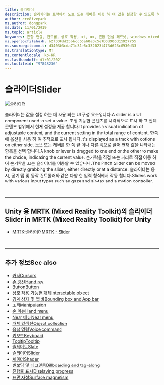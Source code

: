 ```yaml
---
title: 슬라이더
description: 슬라이더는 트랙에서 노브 또는 레버를 이동 하 여 값을 설정할 수 있도록 하는 UI 구성 요소입니다.
author: cre8ivepark
ms.author: dongpark
ms.date: 11/01/2019
ms.topic: article
keywords: 혼합 현실, 컨트롤, 상호 작용, ui, ux, 혼합 현실 헤드셋, windows mixed reality 헤드셋, 가상 현실 헤드셋, HoloLens, 슬라이더, MRTK, 혼합 현실 도구 키트
ms.openlocfilehash: b2f338dd25bbcc50a68a3c5e9b8d980d15827755
ms.sourcegitcommit: d340303cda71c31e6c3320231473d623c0930d33
ms.translationtype: MT
ms.contentlocale: ko-KR
ms.lasthandoff: 01/01/2021
ms.locfileid: "97848236"
---
```

# <a name="slider"></a><span data-ttu-id="1e89f-104">슬라이더</span><span class="sxs-lookup"><span data-stu-id="1e89f-104">Slider</span></span>

![슬라이더](images/UX_Hero_Slider.jpg)

<span data-ttu-id="1e89f-106">슬라이더는 값을 설정 하는 데 사용 되는 UI 구성 요소입니다.</span><span class="sxs-lookup"><span data-stu-id="1e89f-106">A slider is a UI component used to set a value.</span></span> <span data-ttu-id="1e89f-107">조정 가능한 콘텐츠를 시각적으로 표시 하 고 전체 콘텐츠 범위에서 현재 설정을 제공 합니다.</span><span class="sxs-lookup"><span data-stu-id="1e89f-107">It provides a visual indication of adjustable content, and the current setting in the total range of content.</span></span> <span data-ttu-id="1e89f-108">한쪽에 옵션을 사용 하 여 추적으로 표시 됩니다.</span><span class="sxs-lookup"><span data-stu-id="1e89f-108">It's displayed as a track with options on either side.</span></span> <span data-ttu-id="1e89f-109">노브 또는 레버를 한 쪽 끝 이나 다른 쪽으로 끌어 현재 값을 나타내는 항목을 선택 합니다.</span><span class="sxs-lookup"><span data-stu-id="1e89f-109">A knob or lever is dragged to one end or the other to make the choice, indicating the current value.</span></span> <span data-ttu-id="1e89f-110">손가락을 직접 또는 거리로 직접 이동 하 여 손가락을 끄는 슬라이더를 이동할 수 있습니다.</span><span class="sxs-lookup"><span data-stu-id="1e89f-110">The Pinch Slider can be moved by directly grabbing the slider, either directly or at a distance.</span></span> <span data-ttu-id="1e89f-111">슬라이더는 응시, 공기 탭 및 동작 컨트롤러와 같은 다양 한 입력 형식에서 작동 합니다.</span><span class="sxs-lookup"><span data-stu-id="1e89f-111">Sliders work with various input types such as gaze and air-tap and a motion controller.</span></span>

<br>

---

## <a name="slider-in-mrtk-mixed-reality-toolkit-for-unity"></a><span data-ttu-id="1e89f-112">Unity 용 MRTK (Mixed Reality Toolkit)의 슬라이더</span><span class="sxs-lookup"><span data-stu-id="1e89f-112">Slider in MRTK (Mixed Reality Toolkit) for Unity</span></span>

* [<span data-ttu-id="1e89f-113">MRTK-슬라이더</span><span class="sxs-lookup"><span data-stu-id="1e89f-113">MRTK - Slider</span></span>](https://microsoft.github.io/MixedRealityToolkit-Unity/Documentation/README_Sliders.html)

<br>

---

## <a name="see-also"></a><span data-ttu-id="1e89f-114">추가 정보</span><span class="sxs-lookup"><span data-stu-id="1e89f-114">See also</span></span>

* [<span data-ttu-id="1e89f-115">커서</span><span class="sxs-lookup"><span data-stu-id="1e89f-115">Cursors</span></span>](cursors.md)
* [<span data-ttu-id="1e89f-116">손 광선</span><span class="sxs-lookup"><span data-stu-id="1e89f-116">Hand ray</span></span>](point-and-commit.md)
* [<span data-ttu-id="1e89f-117">Button</span><span class="sxs-lookup"><span data-stu-id="1e89f-117">Button</span></span>](button.md)
* [<span data-ttu-id="1e89f-118">상호 작용 가능한 개체</span><span class="sxs-lookup"><span data-stu-id="1e89f-118">Interactable object</span></span>](interactable-object.md)
* [<span data-ttu-id="1e89f-119">경계 상자 및 앱 바</span><span class="sxs-lookup"><span data-stu-id="1e89f-119">Bounding box and App bar</span></span>](app-bar-and-bounding-box.md)
* [<span data-ttu-id="1e89f-120">조작</span><span class="sxs-lookup"><span data-stu-id="1e89f-120">Manipulation</span></span>](direct-manipulation.md)
* [<span data-ttu-id="1e89f-121">손 메뉴</span><span class="sxs-lookup"><span data-stu-id="1e89f-121">Hand menu</span></span>](hand-menu.md)
* [<span data-ttu-id="1e89f-122">Near 메뉴</span><span class="sxs-lookup"><span data-stu-id="1e89f-122">Near menu</span></span>](near-menu.md)
* [<span data-ttu-id="1e89f-123">개체 컬렉션</span><span class="sxs-lookup"><span data-stu-id="1e89f-123">Object collection</span></span>](object-collection.md)
* [<span data-ttu-id="1e89f-124">음성 명령</span><span class="sxs-lookup"><span data-stu-id="1e89f-124">Voice command</span></span>](voice-input.md)
* [<span data-ttu-id="1e89f-125">키보드</span><span class="sxs-lookup"><span data-stu-id="1e89f-125">Keyboard</span></span>](keyboard.md)
* [<span data-ttu-id="1e89f-126">Tooltip</span><span class="sxs-lookup"><span data-stu-id="1e89f-126">Tooltip</span></span>](tooltip.md)
* [<span data-ttu-id="1e89f-127">슬레이트</span><span class="sxs-lookup"><span data-stu-id="1e89f-127">Slate</span></span>](slate.md)
* [<span data-ttu-id="1e89f-128">슬라이더</span><span class="sxs-lookup"><span data-stu-id="1e89f-128">Slider</span></span>](slider.md)
* [<span data-ttu-id="1e89f-129">셰이더</span><span class="sxs-lookup"><span data-stu-id="1e89f-129">Shader</span></span>](shader.md)
* [<span data-ttu-id="1e89f-130">빌보딩 및 태그얼롱</span><span class="sxs-lookup"><span data-stu-id="1e89f-130">Billboarding and tag-along</span></span>](billboarding-and-tag-along.md)
* [<span data-ttu-id="1e89f-131">진행률 표시</span><span class="sxs-lookup"><span data-stu-id="1e89f-131">Displaying progress</span></span>](progress.md)
* [<span data-ttu-id="1e89f-132">표면 자성</span><span class="sxs-lookup"><span data-stu-id="1e89f-132">Surface magnetism</span></span>](surface-magnetism.md)
